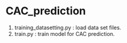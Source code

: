 # CAC_prediction
1. training_datasetting.py : load data set files.
2. train.py : train model for CAC prediction.
